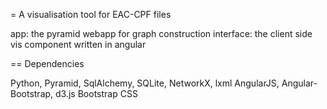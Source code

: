= A visualisation tool for EAC-CPF files


app: the pyramid webapp for graph construction
interface: the client side vis component written in angular

== Dependencies

Python, Pyramid, SqlAlchemy, SQLite, NetworkX, lxml
AngularJS, Angular-Bootstrap, d3.js
Bootstrap CSS